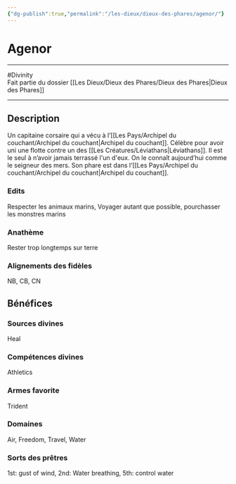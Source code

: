 ```yaml
---
{"dg-publish":true,"permalink":"/les-dieux/dieux-des-phares/agenor/"}
---
```


# Agenor
---
#Divinity  
Fait partie du dossier [[Les Dieux/Dieux des Phares/Dieux des Phares\|Dieux des Phares]]

-------

## Description
Un capitaine corsaire qui a vécu à l’[[Les Pays/Archipel du couchant/Archipel du couchant\|Archipel du couchant]]. Célèbre pour avoir uni une flotte contre un des [[Les Créatures/Léviathans\|Léviathans]]. Il est le seul à n’avoir jamais terrassé l'un d'eux. On le connaît aujourd’hui comme le seigneur des mers.
Son phare est dans l’[[Les Pays/Archipel du couchant/Archipel du couchant\|Archipel du couchant]].
### Edits
Respecter les animaux marins, Voyager autant que possible, pourchasser les monstres marins
### Anathème
Rester trop longtemps sur terre
### Alignements des fidèles
NB, CB, CN
## Bénéfices
### Sources divines
Heal
### Compétences divines
Athletics
### Armes favorite
Trident
### Domaines
Air, Freedom, Travel, Water
### Sorts des prêtres
1st: gust of wind, 2nd: Water breathing, 5th: control water